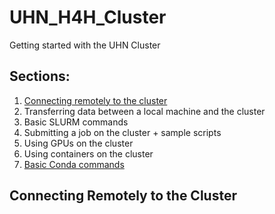# UHN_H4H_Cluster

Getting started with the UHN Cluster

## Sections:
1. [Connecting remotely to the cluster](#)
2. Transferring data between a local machine and the cluster
3. Basic SLURM commands
4. Submitting a job on the cluster + sample scripts
5. Using GPUs on the cluster
6. Using containers on the cluster
7. [Basic Conda commands](https://docs.conda.io/projects/conda/en/latest/user-guide/cheatsheet.html)

## Connecting Remotely to the Cluster 
